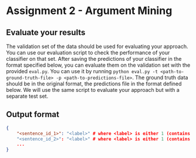 Assignment 2 - Argument Mining
==============================

## Evaluate your results
The validation set of the data should be used for evaluating your approach. You can use our evaluation script to check the performance of your classifier on that set. After saving the predictions of your classifier in the format specified below, you can evaluate them on the validation set with the provided `eval.py`. You can use it by running `python eval.py -t <path-to-ground-truth-file> -p <path-to-predictions-file>`. The ground truth data should be in the original format, the predictions file in the format defined below.
We will use the same script to evaluate your approach but with a separate test set.


## Output format
```json
{
    "<sentence_id_1>": "<label>" # where <label> is either 1 (contains claim) or 0
    "<sentence_id_2>": "<label>" # where <label> is either 1 (contains claim) or 0
    ...
}
```
